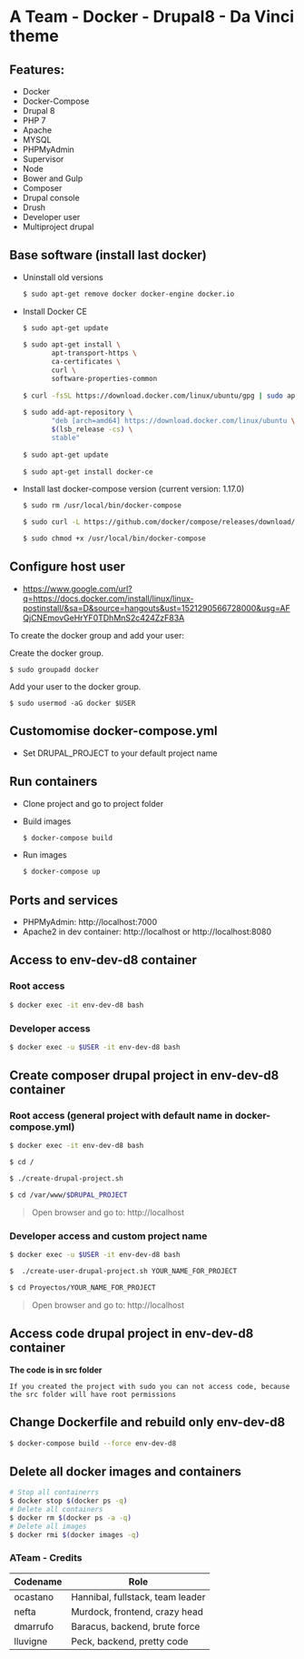 # A Team - Docker - Drupal8 - Da Vinci theme

## Features:
  - Docker
  - Docker-Compose
  - Drupal 8
  - PHP 7
  - Apache
  - MYSQL
  - PHPMyAdmin
  - Supervisor
  - Node
  - Bower and Gulp
  - Composer
  - Drupal console
  - Drush
  - Developer user
  - Multiproject drupal

## Base software (install last docker)
  
- Uninstall old versions 
  ```sh
  $ sudo apt-get remove docker docker-engine docker.io
  ```
  
- Install Docker CE
  ```sh
  $ sudo apt-get update
        
  $ sudo apt-get install \
         apt-transport-https \
         ca-certificates \
         curl \
         software-properties-common
            
  $ curl -fsSL https://download.docker.com/linux/ubuntu/gpg | sudo apt-key add -
        
  $ sudo add-apt-repository \
         "deb [arch=amd64] https://download.docker.com/linux/ubuntu \
         $(lsb_release -cs) \
         stable"
   
  $ sudo apt-get update
        
  $ sudo apt-get install docker-ce
  ```

- Install last docker-compose version (current version: 1.17.0)
  ```sh
  $ sudo rm /usr/local/bin/docker-compose

  $ sudo curl -L https://github.com/docker/compose/releases/download/1.17.0/docker-compose-`uname -s`-`uname -m` -o /usr/local/bin/docker-compose

  $ sudo chmod +x /usr/local/bin/docker-compose
  ```
## Configure host user
- https://www.google.com/url?q=https://docs.docker.com/install/linux/linux-postinstall/&sa=D&source=hangouts&ust=1521290566728000&usg=AFQjCNEmovGeHrYF0TDhMnS2c424ZzF83A

To create the docker group and add your user:

Create the docker group.

```$ sudo groupadd docker```

Add your user to the docker group.

```$ sudo usermod -aG docker $USER```

## Customomise docker-compose.yml
- Set DRUPAL_PROJECT to your default project name

## Run containers

- Clone project and go to project folder 

- Build images
  ```sh
  $ docker-compose build
  ```

- Run images
  ```sh
  $ docker-compose up
  ```

## Ports and services

- PHPMyAdmin: http://localhost:7000
- Apache2 in dev container: http://localhost or http://localhost:8080


## Access to env-dev-d8 container

### Root access
    
```sh
$ docker exec -it env-dev-d8 bash
```

### Developer access

```sh
$ docker exec -u $USER -it env-dev-d8 bash
```

## Create composer drupal project in env-dev-d8 container

### Root access (general project with default name in docker-compose.yml)
    
```sh
$ docker exec -it env-dev-d8 bash

$ cd /

$ ./create-drupal-project.sh

$ cd /var/www/$DRUPAL_PROJECT
```

> Open browser and go to: http://localhost


### Developer access and custom project name

```sh
$ docker exec -u $USER -it env-dev-d8 bash

$  ./create-user-drupal-project.sh YOUR_NAME_FOR_PROJECT

$ cd Proyectos/YOUR_NAME_FOR_PROJECT
```

> Open browser and go to: http://localhost


## Access code drupal project in env-dev-d8 container

**The code is in src folder**

`If you created the project with sudo you can not access code, because the src folder will have root permissions`

## Change Dockerfile and rebuild only env-dev-d8

```sh
$ docker-compose build --force env-dev-d8
```

## Delete all docker images and containers

```sh
# Stop all containerrs
$ docker stop $(docker ps -q)
# Delete all containers
$ docker rm $(docker ps -a -q)
# Delete all images
$ docker rmi $(docker images -q)
```


### ATeam - Credits

| Codename | Role |
| ------   | ------ |
| ocastano | Hannibal, fullstack, team leader |
| nefta    | Murdock, frontend, crazy head    |
| dmarrufo | Baracus, backend, brute force    |
| lluvigne | Peck, backend, pretty code       |

